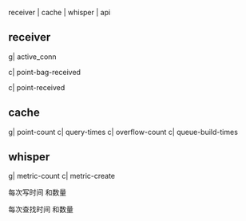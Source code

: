 
receiver |
cache |
whisper |
api

receiver
---
g| active_conn

c| point-bag-received

c| point-received

cache
-----
g| point-count
c| query-times
c| overflow-count
c| queue-build-times

whisper
-------
g| metric-count
c| metric-create


每次写时间 和数量

每次查找时间 和数量